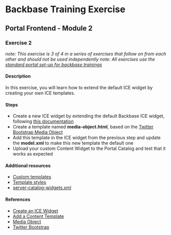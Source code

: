 # Backbase Training Exercise## Portal Frontend - Module 2### Exercise 2_note: This exercise is 3 of 4 in a series of exercises that follow on from each other and should not be used independently__note: All exercises use the [standard portal set-up for backbase trainings](https://my.backbase.com/resources/how-to-guides/getting-your-first-launchpad-based-portal-set-up/)_#### DescriptionIn this exercise, you will learn how to extend the default ICE widget by creating your own ICE templates.#### Steps - Create a new ICE widget by extending the default Backbase ICE widget, following [this documentation](https://my.backbase.com/resources/documentation/portal/5.6.0/icewidgets_customize.html) - Create a template named **media-object.html**, based on the [Twitter Bootstrap Media Object](http://getbootstrap.com/components/#media) - Add this template in the ICE widget from the previous step and update the **model.xml** to make this new template the default one - Upload your custom Content Widget to the Portal Catalog and test that it works as expected#### Additional resources - [Custom templates](../../templates/content/) - [Template styles](../../css/templates.css) - [server-catalog-widgets.xml](../../../../../config-info/import/server-catalog-widgets.xml#L53-L77)#### References - [Create an ICE Widget](https://my.backbase.com/resources/documentation/portal/5.5.1.0/devd_tuto_ice_.html) - [Add a Content Template](https://my.backbase.com/resources/documentation/portal/5.5.1.0/devd_mang_icet_reftemp.html) - [Media Object](http://getbootstrap.com/components/#media) - [Twitter Bootstrap](http://getbootstrap.com/)